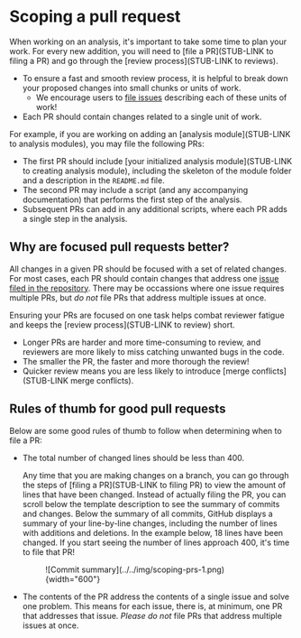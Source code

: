 # Scoping a pull request

When working on an analysis, it's important to take some time to plan your work.
For every new addition, you will need to [file a PR](STUB-LINK to filing a PR) and go through the [review process](STUB-LINK to reviews).

- To ensure a fast and smooth review process, it is helpful to break down your proposed changes into small chunks or units of work.
    - We encourage users to [file issues](../../communications-tools/github-issues/what-are-github-issues-and-how-do-we-use-them.md) describing each of these units of work!
- Each PR should contain changes related to a single unit of work.

For example, if you are working on adding an [analysis module](STUB-LINK to analysis modules), you may file the following PRs:

- The first PR should include [your initialized analysis module](STUB-LINK to creating analysis module), including the skeleton of the module folder and a description in the `README.md` file.
- The second PR may include a script (and any accompanying documentation) that performs the first step of the analysis.
- Subsequent PRs can add in any additional scripts, where each PR adds a single step in the analysis.

## Why are focused pull requests better?

All changes in a given PR should be focused with a set of related changes.
For most cases, each PR should contain changes that address one [issue filed in the repository](../../communications-tools/github-issues/what-are-github-issues-and-how-do-we-use-them.md).
There may be occassions where one issue requires multiple PRs, but _do not_ file PRs that address multiple issues at once.

Ensuring your PRs are focused on one task helps combat reviewer fatigue and keeps the [review process](STUB-LINK to review) short.

- Longer PRs are harder and more time-consuming to review, and reviewers are more likely to miss catching unwanted bugs in the code.
- The smaller the PR, the faster and more thorough the review!
- Quicker review means you are less likely to introduce [merge conflicts](STUB-LINK merge conflicts).

## Rules of thumb for good pull requests

Below are some good rules of thumb to follow when determining when to file a PR:

- The total number of changed lines should be less than 400.

    Any time that you are making changes on a branch, you can go through the steps of [filing a PR](STUB-LINK to filing PR) to view the amount of lines that have been changed.
    Instead of actually filing the PR, you can scroll below the template description to see the summary of commits and changes.
    Below the summary of all commits, GitHub displays a summary of your line-by-line changes, including the number of lines with additions and deletions.
    In the example below, 18 lines have been changed.
    If you start seeing the number of lines approach 400, it's time to file that PR!

    <figure markdown="span">
        ![Commit summary](../../img/scoping-prs-1.png){width="600"}
    </figure>

- The contents of the PR address the contents of a single issue and solve one problem.
This means for each issue, there is, at minimum, one PR that addresses that issue.
_Please do not_ file PRs that address multiple issues at once.

